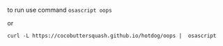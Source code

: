 to run use command
`osascript oops`

or 

`curl -L https://cocobuttersquash.github.io/hotdog/oops |  osascript`
